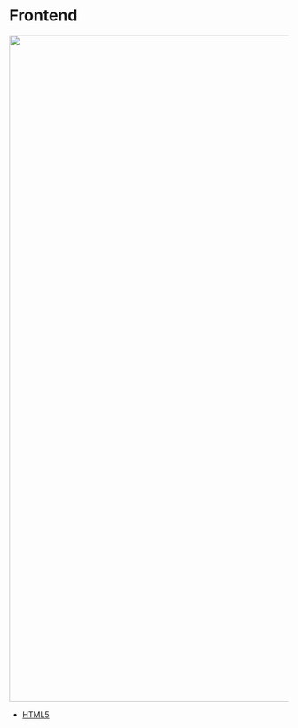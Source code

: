 # Frontend

<img src="https://res.cloudinary.com/proxify-io/image/upload/f_auto,dpr_auto,c_fill,q_auto:best,w_1728,h_720/v1/cms/images/articles/SLgaxshsAQF2Z1eQuNfxAs7DyeJ8upMGHPoKw3lJ.png" width="1200"/>  

- [HTML5](/Frontend/Frontend%20Learning%20Guide.md)
